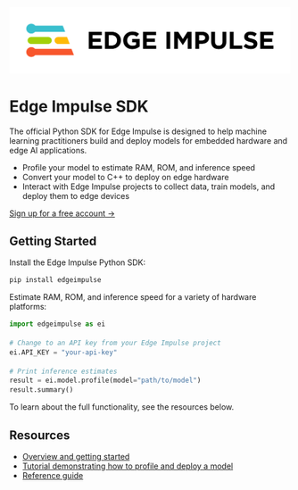 <p align="center">
    <a href="https://www.edgeimpulse.com/"><img src="sphinx/assets/Edge Impulse primary logo - black text - white bg.png" alt="Edge Impulse logo"/></a>
</p>

# Edge Impulse SDK

The official Python SDK for Edge Impulse is designed to help machine learning practitioners build and deploy models for embedded hardware and edge AI applications.

- Profile your model to estimate RAM, ROM, and inference speed
- Convert your model to C++ to deploy on edge hardware
- Interact with Edge Impulse projects to collect data, train models, and deploy them to edge devices

[Sign up for a free account →](https://studio.edgeimpulse.com/signup)

## Getting Started

Install the Edge Impulse Python SDK:

```sh
pip install edgeimpulse
```

Estimate RAM, ROM, and inference speed for a variety of hardware platforms:

```python
import edgeimpulse as ei

# Change to an API key from your Edge Impulse project
ei.API_KEY = "your-api-key"

# Print inference estimates
result = ei.model.profile(model="path/to/model")
result.summary()
```

To learn about the full functionality, see the resources below.

## Resources

- [Overview and getting started](https://docs.edgeimpulse.com/docs/edge-impulse-python-sdk/overview)
- [Tutorial demonstrating how to profile and deploy a model](https://docs.edgeimpulse.com/docs/edge-impulse-python-sdk/01-python-sdk-with-tf-keras)
- [Reference guide](https://docs.edgeimpulse.com/reference/python-sdk/edgeimpulse)
